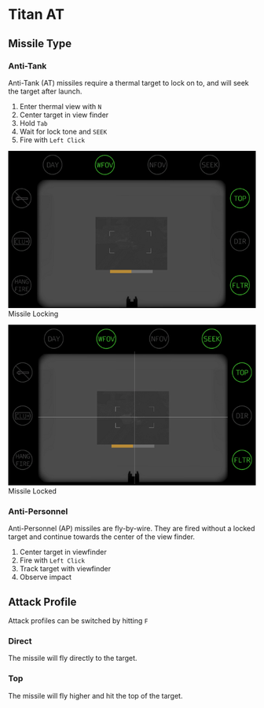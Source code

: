 # Titan AT

## Missile Type

### Anti-Tank

Anti-Tank (AT) missiles require a thermal target to lock on to, and will seek the target after launch.

1. Enter thermal view with `N`
2. Center target in view finder
3. Hold `Tab`
4. Wait for lock tone and `SEEK`
5. Fire with `Left Click`

![Diagram](img/titan_locking.png)  
Missile Locking

![Diagram](img/titan_locked.png)  
Missile Locked

### Anti-Personnel

Anti-Personnel (AP) missiles are fly-by-wire. They are fired without a locked target and continue towards the center of the view finder.

1. Center target in viewfinder
2. Fire with `Left Click`
3. Track target with viewfinder
4. Observe impact

## Attack Profile

Attack profiles can be switched by hitting `F`

### Direct

The missile will fly directly to the target.

### Top

The missile will fly higher and hit the top of the target.
